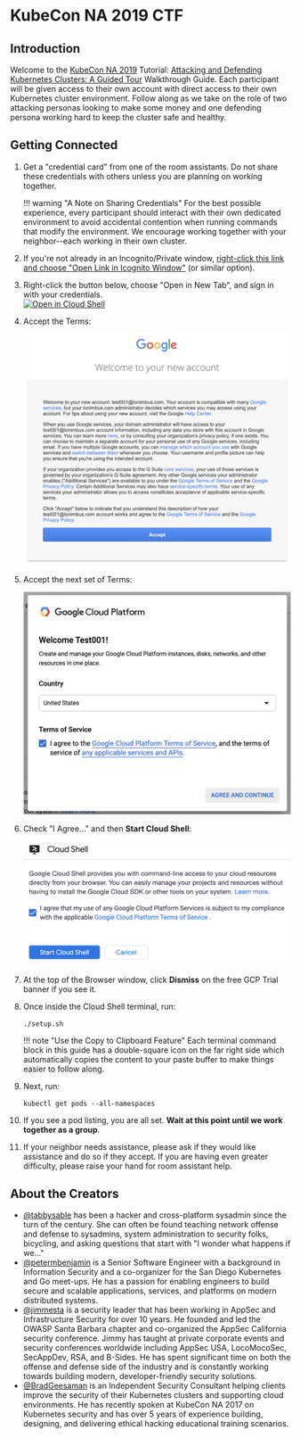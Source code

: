 # KubeCon NA 2019 CTF

## Introduction

Welcome to the [KubeCon NA 2019](https://events19.linuxfoundation.org/events/kubecon-cloudnativecon-north-america-2019/) Tutorial: [Attacking and Defending Kubernetes Clusters: A Guided Tour](https://sched.co/Uaew) Walkthrough Guide.  Each participant will be given access to their own account with direct access to their own Kubernetes cluster environment.  Follow along as we take on the role of two attacking personas looking to make some money and one defending persona working hard to keep the cluster safe and healthy.

## Getting Connected

1. Get a "credential card" from one of the room assistants.  Do not share these credentials with others unless you are planning on working together.

    !!! warning "A Note on Sharing Credentials"
        For the best possible experience, every participant should interact with their own dedicated environment to avoid accidental contention when running commands that modify the environment.  We encourage working together with your neighbor--each working in their own cluster.
   

1. If you're not already in an Incognito/Private window, <a href="https://securekubernetes.com">right-click this link and choose "Open Link in Icognito Window"</a> (or similar option).

1. Right-click the button below, choose "Open in New Tab", and sign in with your credentials.<br>
[![Open in Cloud Shell](https://gstatic.com/cloudssh/images/open-btn.svg)](https://console.cloud.google.com/kubernetes/list?cloudshell=true&project=gke-ctf-dev1&cloudshell_git_repo=https://github.com/securekubernetes/cloud-shell-setup&shellonly=true)

1. Accept the Terms:

    ![terms](img/terms.png)

1. Accept the next set of Terms:

    ![terms](img/tos.png)

1. Check "I Agree..." and then __Start Cloud Shell__: 

    ![terms](img/cloudshell-terms.png)

1. At the top of the Browser window, click __Dismiss__ on the free GCP Trial banner if you see it.

1. Once inside the Cloud Shell terminal, run:
    ```console
    ./setup.sh
    ```

    !!! note "Use the Copy to Clipboard Feature"
        Each terminal command block in this guide has a double-square icon on the far right side which automatically copies the content to your paste buffer to make things easier to follow along.
    
1. Next, run:
    ```console
    kubectl get pods --all-namespaces
    ```
1. If you see a pod listing, you are all set. __Wait at this point until we work together as a group__.
1. If your neighbor needs assistance, please ask if they would like assistance and do so if they accept.  If you are having even greater difficulty, please raise your hand for room assistant help.

## About the Creators

* [@tabbysable](https://twitter.com/tabbysable) has been a hacker and cross-platform sysadmin since the turn of the century. She can often be found teaching network offense and defense to sysadmins, system administration to security folks, bicycling, and asking questions that start with "I wonder what happens if we..."
* [@petermbenjamin](https://twitter.com/petermbenjamin) is a Senior Software Engineer with a background in Information Security and a co-organizer for the San Diego Kubernetes and Go meet-ups. He has a passion for enabling engineers to build secure and scalable applications, services, and platforms on modern distributed systems.
* [@jimmesta](https://twitter.com/jimmesta) is a security leader that has been working in AppSec and Infrastructure Security for over 10 years. He founded and led the OWASP Santa Barbara chapter and co-organized the AppSec California security conference. Jimmy has taught at private corporate events and security conferences worldwide including AppSec USA, LocoMocoSec, SecAppDev, RSA, and B-Sides. He has spent significant time on both the offense and defense side of the industry and is constantly working towards building modern, developer-friendly security solutions.
* [@BradGeesaman](https://twitter.com/bradgeesaman) is an Independent Security Consultant helping clients improve the security of their Kubernetes clusters and supporting cloud environments. He has recently spoken at KubeCon NA 2017 on Kubernetes security and has over 5 years of experience building, designing, and delivering ethical hacking educational training scenarios.
